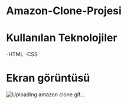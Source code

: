 # Amazon-Clone-Projesi
# Kullanılan Teknolojiler
-HTML
-CSS
# Ekran görüntüsü


![Uploading amazon clone.gif…]()

